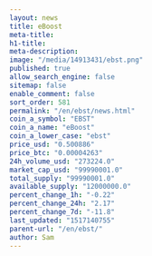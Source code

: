 ```yaml
---
layout: news
title: eBoost
meta-title: 
h1-title: 
meta-description: 
image: "/media/14913431/ebst.png"
published: true
allow_search_engine: false
sitemap: false
enable_comment: false
sort_order: 581
permalink: "/en/ebst/news.html"
coin_a_symbol: "EBST"
coin_a_name: "eBoost"
coin_a_lower_case: "ebst"
price_usd: "0.500886"
price_btc: "0.00004263"
24h_volume_usd: "273224.0"
market_cap_usd: "99990001.0"
total_supply: "99990001.0"
available_supply: "12000000.0"
percent_change_1h: "-0.22"
percent_change_24h: "2.17"
percent_change_7d: "-11.8"
last_updated: "1517140755"
parent-url: "/en/ebst/"
author: Sam
---
```


